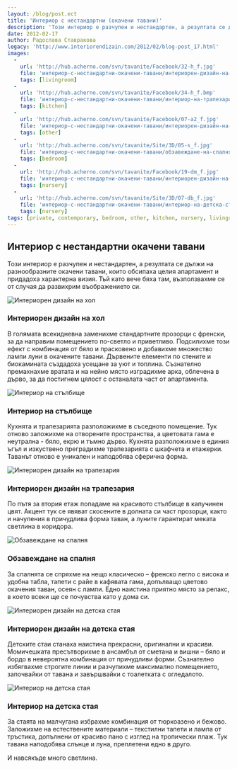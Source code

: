 ```yaml
---
layout: /blog/post.ect
title: 'Интериор с нестандартни (окачени тавани)'
description: 'Този интериор е разчупен и нестандартен, а резултата се дължи на разнообразните окачени тавани, които обсипаха целия апартамент и придадоха характерна визия. Тъй като вече бяха там, възползвахме се от случая  да развихрим въображението си.'
date: 2012-02-17
author: Радослава Ставракова
legacy: 'http://www.interiorendizain.com/2012/02/blog-post_17.html'
images:
  -
    url: 'http://hub.acherno.com/svn/tavanite/Facebook/32-h_f.jpg'
    file: 'интериор-с-нестандартни-окачени-тавани/интериорен-дизайн-на-хол.jpg'
    tags: [livingroom]
  -
    url: 'http://hub.acherno.com/svn/tavanite/Facebook/34-h_f.bmp'
    file: 'интериор-с-нестандартни-окачени-тавани/интериор-на-трапезария.jpg'
    tags: [kitchen]
  -
    url: 'http://hub.acherno.com/svn/tavanite/Facebook/07-a2_f.jpg'
    file: 'интериор-с-нестандартни-окачени-тавани/интериорен-дизайн-на-стълбище.jpg'
    tags: [other]
  -
    url: 'http://hub.acherno.com/svn/tavanite/Site/3D/05-s_f.jpg'
    file: 'интериор-с-нестандартни-окачени-тавани/обзавеждане-на-спалня.jpg'
    tags: [bedroom]
  -
    url: 'http://hub.acherno.com/svn/tavanite/Facebook/19-dm_f.jpg'
    file: 'интериор-с-нестандартни-окачени-тавани/интериорен-дизайн-на-детска-стая.jpg'
    tags: [nursery]
  -
    url: 'http://hub.acherno.com/svn/tavanite/Site/3D/07-db_f.jpg'
    file: 'интериор-с-нестандартни-окачени-тавани/интериор-на-детска-стая.jpg'
    tags: [nursery]
tags: [private, contemporary, bedroom, other, kitchen, nursery, livingroom]
---
```

## Интериор с **нестандартни окачени тавани**
Този интериор е разчупен и нестандартен, а резултата се дължи на разнообразните окачени тавани, които обсипаха целия апартамент и придадоха характерна визия. Тъй като вече бяха там, възползвахме се от случая  да развихрим въображението си.

![Интериорен дизайн на хол](интериор-с-нестандартни-окачени-тавани/интериорен-дизайн-на-хол.jpg)
### Интериорен дизайн на **хол**

В голямата всекидневна заменихме стандартните прозорци с френски, за да направим помещението по-светло и приветливо. Подсилихме този ефект с комбинация от бяло и прасковено и добавихме множество лампи луни в окачените тавани. Дървените елементи по стените и биокамината създадоха усещане за уют и топлина. Съзнателно премахнахме вратата и на нейно място изградихме арка, облечена в дърво, за да постигнем цялост с останалата част от апартамента.

![Интериор на стълбище](интериор-с-нестандартни-окачени-тавани/интериорен-дизайн-на-стълбище.jpg)
### Интериор на **стълбище**

Кухнята и трапезарията разположихме в съседното помещение. Тук отново заложихме на отворените пространства, а цветовата гама е неутрална  - бяло, екрю и тъмно дърво. Кухнята разположихме в единия ъгъл и изкуствено преградихме трапезарията с шкафчета и етажерки. Таванът отново е уникален и наподобява сферична форма.

![Интериорен дизайн на трапезария](интериор-с-нестандартни-окачени-тавани/интериор-на-трапезария.jpg)
### Интериорен дизайн на **трапезария**

По пътя за втория етаж попадаме на красивото стълбище в капучинен цвят. Акцент тук се явяват скосените в долната си част прозорци, както и начупения в причудлива форма таван, а луните гарантират меката светлина в коридора.

![Обзавеждане на спалня](интериор-с-нестандартни-окачени-тавани/обзавеждане-на-спалня.jpg)
### Обзавеждане на **спалня**

За спалнята се спряхме на нещо класическо – френско легло с висока и удобна табла, тапети с райе в кафявата гама, допълващо цветово окачения таван, осеян с лампи. Едно наистина приятно място за релакс, в което всеки ще се почувства като у дома си.

![Интериорен дизайн на детска стая](интериор-с-нестандартни-окачени-тавани/интериорен-дизайн-на-детска-стая.jpg)
### Интериорен дизайн на **детска стая**

Детските стаи станаха наистина прекрасни, оригинални и красиви. Момичешката пресътворихме в ансамбъл от сметана и вишни – бяло и бордо в невероятна комбинация от причудливи форми. Съзнателно избягвахме строгите линии и разчупихме максимално помещението, започвайки от тавана и завършвайки с тоалетката с огледалото.

![Интериор на детска стая](интериор-с-нестандартни-окачени-тавани/интериор-на-детска-стая.jpg)
### Интериор на **детска стая**

За стаята на малчугана избрахме комбинация от тюркоазено и бежово. Заложихме на естествените материали – текстилни тапети и лампа от тръстика,  допълнени от красиво пано с изглед на тропически плаж. Тук тавана наподобява слънце и луна, преплетени едно в друго.

И навсякъде много светлина.